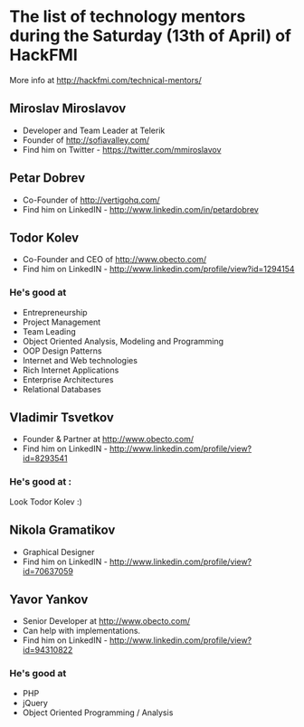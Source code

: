 # The list of technology mentors during the Saturday (13th of April) of HackFMI

More info at http://hackfmi.com/technical-mentors/

## Miroslav Miroslavov
* Developer and Team Leader at Telerik
* Founder of http://sofiavalley.com/
* Find him on Twitter - https://twitter.com/mmiroslavov

## Petar Dobrev
* Co-Founder of http://vertigohq.com/
* Find him on LinkedIN - http://www.linkedin.com/in/petardobrev

## Todor Kolev
* Co-Founder and CEO of http://www.obecto.com/
* Find him on LinkedIN - http://www.linkedin.com/profile/view?id=1294154

### He's good at
* Entrepreneurship
* Project Management
* Team Leading
* Object Oriented Analysis, Modeling and Programming
* OOP Design Patterns
* Internet and Web technologies
* Rich Internet Applications
* Enterprise Architectures
* Relational Databases

## Vladimir Tsvetkov
* Founder & Partner at http://www.obecto.com/
* Find him on LinkedIN - http://www.linkedin.com/profile/view?id=8293541

### He's good at :
Look Todor Kolev :)

## Nikola Gramatikov
* Graphical Designer
* Find him on LinkedIN - http://www.linkedin.com/profile/view?id=70637059

## Yavor Yankov
* Senior Developer at http://www.obecto.com/
* Can help with implementations.
* Find him on LinkedIN - http://www.linkedin.com/profile/view?id=94310822

### He's good at
* PHP
* jQuery
* Object Oriented Programming / Analysis